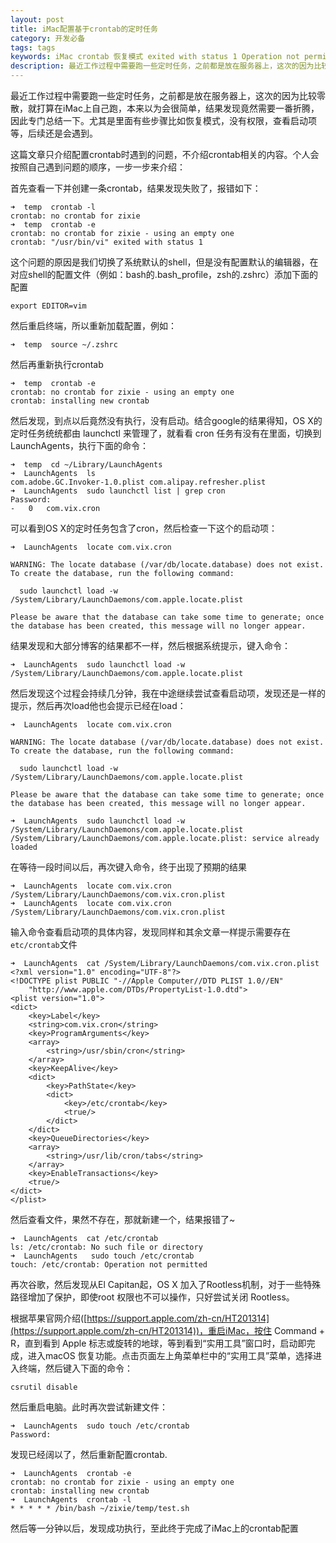```yaml
---
layout: post
title: iMac配置基于crontab的定时任务
category: 开发必备
tags: tags
keywords: iMac crontab 恢复模式 exited with status 1 Operation not permitted Rootless
description: 最近工作过程中需要跑一些定时任务，之前都是放在服务器上，这次的因为比较零散，就打算在iMac上自己跑，本来以为会很简单，结果发现竟然需要一番折腾，因此专门总结一下。尤其是里面有些步骤比如恢复模式，没有权限，查看启动项等，后续还是会遇到。
---
```


最近工作过程中需要跑一些定时任务，之前都是放在服务器上，这次的因为比较零散，就打算在iMac上自己跑，本来以为会很简单，结果发现竟然需要一番折腾，因此专门总结一下。尤其是里面有些步骤比如恢复模式，没有权限，查看启动项等，后续还是会遇到。

这篇文章只介绍配置crontab时遇到的问题，不介绍crontab相关的内容。个人会按照自己遇到问题的顺序，一步一步来介绍：

首先查看一下并创建一条crontab，结果发现失败了，报错如下：


	➜  temp  crontab -l
	crontab: no crontab for zixie
	➜  temp  crontab -e
	crontab: no crontab for zixie - using an empty one
	crontab: "/usr/bin/vi" exited with status 1
	
这个问题的原因是我们切换了系统默认的shell，但是没有配置默认的编辑器，在对应shell的配置文件（例如：bash的.bash_profile，zsh的.zshrc）添加下面的配置

	export EDITOR=vim

然后重启终端，所以重新加载配置，例如：

	➜  temp  source ~/.zshrc
		
然后再重新执行crontab

	➜  temp  crontab -e
	crontab: no crontab for zixie - using an empty one
	crontab: installing new crontab	

然后发现，到点以后竟然没有执行，没有启动。结合google的结果得知，OS X的定时任务统统都由 launchctl 来管理了，就看看 cron 任务有没有在里面，切换到LaunchAgents，执行下面的命令：

	➜  temp  cd ~/Library/LaunchAgents
	➜  LaunchAgents  ls
	com.adobe.GC.Invoker-1.0.plist com.alipay.refresher.plist
	➜  LaunchAgents  sudo launchctl list | grep cron
	Password:
	-	0	com.vix.cron

可以看到OS X的定时任务包含了cron，然后检查一下这个的启动项：
	
	➜  LaunchAgents  locate com.vix.cron
	
	WARNING: The locate database (/var/db/locate.database) does not exist.
	To create the database, run the following command:
	
	  sudo launchctl load -w /System/Library/LaunchDaemons/com.apple.locate.plist
	
	Please be aware that the database can take some time to generate; once
	the database has been created, this message will no longer appear.
	
结果发现和大部分博客的结果都不一样，然后根据系统提示，键入命令：

	➜  LaunchAgents  sudo launchctl load -w /System/Library/LaunchDaemons/com.apple.locate.plist
	
然后发现这个过程会持续几分钟，我在中途继续尝试查看启动项，发现还是一样的提示，然后再次load他也会提示已经在load：
	
	➜  LaunchAgents  locate com.vix.cron
	
	WARNING: The locate database (/var/db/locate.database) does not exist.
	To create the database, run the following command:
	
	  sudo launchctl load -w /System/Library/LaunchDaemons/com.apple.locate.plist
	
	Please be aware that the database can take some time to generate; once
	the database has been created, this message will no longer appear.
	
	➜  LaunchAgents  sudo launchctl load -w /System/Library/LaunchDaemons/com.apple.locate.plist
	/System/Library/LaunchDaemons/com.apple.locate.plist: service already loaded

在等待一段时间以后，再次键入命令，终于出现了预期的结果

	➜  LaunchAgents  locate com.vix.cron
	/System/Library/LaunchDaemons/com.vix.cron.plist
	➜  LaunchAgents  locate com.vix.cron
	/System/Library/LaunchDaemons/com.vix.cron.plist
	
输入命令查看启动项的具体内容，发现同样和其余文章一样提示需要存在`etc/crontab`文件
	
	➜  LaunchAgents  cat /System/Library/LaunchDaemons/com.vix.cron.plist
	<?xml version="1.0" encoding="UTF-8"?>
	<!DOCTYPE plist PUBLIC "-//Apple Computer//DTD PLIST 1.0//EN"
		"http://www.apple.com/DTDs/PropertyList-1.0.dtd">
	<plist version="1.0">
	<dict>
		<key>Label</key>
		<string>com.vix.cron</string>
		<key>ProgramArguments</key>
		<array>
			<string>/usr/sbin/cron</string>
		</array>
		<key>KeepAlive</key>
		<dict>
			<key>PathState</key>
			<dict>
				<key>/etc/crontab</key>
				<true/>
			</dict>
		</dict>
		<key>QueueDirectories</key>
		<array>
			<string>/usr/lib/cron/tabs</string>
		</array>
		<key>EnableTransactions</key>
		<true/>
	</dict>
	</plist>
	
然后查看文件，果然不存在，那就新建一个，结果报错了~

	➜  LaunchAgents  cat /etc/crontab
	ls: /etc/crontab: No such file or directory
	➜  LaunchAgents   sudo touch /etc/crontab
	touch: /etc/crontab: Operation not permitted
	
再次谷歌，然后发现从El Capitan起，OS X 加入了Rootless机制，对于一些特殊路径增加了保护，即使root 权限也不可以操作，只好尝试关闭 Rootless。

根据苹果官网介绍([https://support.apple.com/zh-cn/HT201314](https://support.apple.com/zh-cn/HT201314))，重启iMac，按住 Command + R，直到看到 Apple 标志或旋转的地球，等到看到“实用工具”窗口时，启动即完成，进入macOS 恢复功能。点击页面左上角菜单栏中的“实用工具”菜单，选择进入终端，然后键入下面的命令：

	csrutil disable
	
然后重启电脑。此时再次尝试新建文件：

	➜  LaunchAgents  sudo touch /etc/crontab
	Password:
	
发现已经阔以了，然后重新配置crontab.
	
	➜  LaunchAgents  crontab -e
	crontab: no crontab for zixie - using an empty one
	crontab: installing new crontab
	➜  LaunchAgents  crontab -l
	* * * * * /bin/bash ~/zixie/temp/test.sh
	
然后等一分钟以后，发现成功执行，至此终于完成了iMac上的crontab配置
